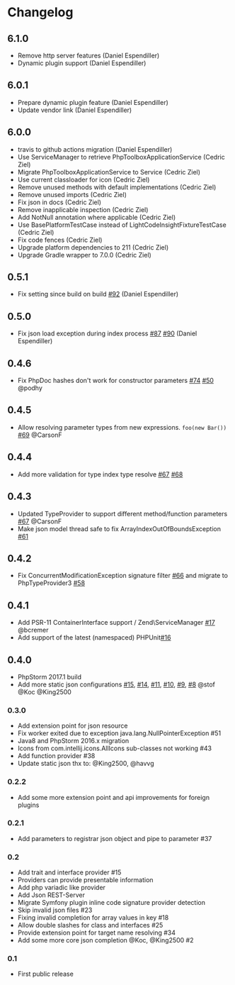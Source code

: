 Changelog
=========

## 6.1.0
* Remove http server features (Daniel Espendiller)
* Dynamic plugin support (Daniel Espendiller)

## 6.0.1
* Prepare dynamic plugin feature (Daniel Espendiller)
* Update vendor link (Daniel Espendiller)

## 6.0.0
* travis to github actions migration (Daniel Espendiller)
* Use ServiceManager to retrieve PhpToolboxApplicationService (Cedric Ziel)
* Migrate PhpToolboxApplicationService to Service (Cedric Ziel)
* Use current classloader for icon (Cedric Ziel)
* Remove unused methods with default implementations (Cedric Ziel)
* Remove unused imports (Cedric Ziel)
* Fix json in docs (Cedric Ziel)
* Remove inapplicable inspection (Cedric Ziel)
* Add NotNull annotation where applicable (Cedric Ziel)
* Use BasePlatformTestCase instead of LightCodeInsightFixtureTestCase (Cedric Ziel)
* Fix code fences (Cedric Ziel)
* Upgrade platform dependencies to 211 (Cedric Ziel)
* Upgrade Gradle wrapper to 7.0.0 (Cedric Ziel)

## 0.5.1
* Fix setting since build on build [#92](https://github.com/Haehnchen/idea-php-toolbox/issues/92) (Daniel Espendiller)

## 0.5.0
* Fix json load exception during index process [#87](https://github.com/Haehnchen/idea-php-toolbox/issues/87) [#90](https://github.com/Haehnchen/idea-php-toolbox/issues/90) (Daniel Espendiller)

## 0.4.6
* Fix PhpDoc hashes don't work for constructor parameters [#74](https://github.com/Haehnchen/idea-php-toolbox/issues/74) [#50](https://github.com/Haehnchen/idea-php-toolbox/issues/50) @podhy

## 0.4.5
* Allow resolving parameter types from new expressions. `foo(new Bar())` [#69](https://github.com/Haehnchen/idea-php-toolbox/issues/69) @CarsonF

## 0.4.4
* Add more validation for type index type resolve [#67](https://github.com/Haehnchen/idea-php-toolbox/issues/67) [#68](https://github.com/Haehnchen/idea-php-toolbox/issues/68)

## 0.4.3
* Updated TypeProvider to support different method/function parameters [#67](https://github.com/Haehnchen/idea-php-toolbox/issues/67) @CarsonF
* Make json model thread safe to fix ArrayIndexOutOfBoundsException [#61](https://github.com/Haehnchen/idea-php-toolbox/issues/61)

## 0.4.2
* Fix ConcurrentModificationException signature filter [#66](https://github.com/Haehnchen/idea-php-toolbox/issues/66) and migrate to PhpTypeProvider3 [#58](https://github.com/Haehnchen/idea-php-toolbox/issues/58)

## 0.4.1
* Add PSR-11 ContainerInterface support / Zend\ServiceManager [#17](https://github.com/Haehnchen/idea-php-toolbox-json-files/pull/17) @bcremer
* Add support of the latest (namespaced) PHPUnit[#16](https://github.com/Haehnchen/idea-php-toolbox-json-files/pull/16)

## 0.4.0
* PhpStorm 2017.1 build
* Add more static json configurations [#15](https://github.com/Haehnchen/idea-php-toolbox-json-files/issues/15), [#14](https://github.com/Haehnchen/idea-php-toolbox-json-files/issues/14), [#11](https://github.com/Haehnchen/idea-php-toolbox-json-files/issues/11), [#10](https://github.com/Haehnchen/idea-php-toolbox-json-files/issues/10), [#9](https://github.com/Haehnchen/idea-php-toolbox-json-files/issues/9), [#8](https://github.com/Haehnchen/idea-php-toolbox-json-files/issues/8) @stof @Koc @King2500

### 0.3.0
* Add extension point for json resource
* Fix worker exited due to exception java.lang.NullPointerException #51
* Java8 and PhpStorm 2016.x migration
* Icons from com.intellij.icons.AllIcons sub-classes not working #43
* Add function provider #38
* Update static json thx to: @King2500, @havvg

### 0.2.2
* Add some more extension point and api improvements for foreign plugins

### 0.2.1
* Add parameters to registrar json object and pipe to parameter #37
    
### 0.2
* Add trait and interface provider #15
* Providers can provide presentable information
* Add php variadic like provider
* Add Json REST-Server
* Migrate Symfony plugin inline code signature provider detection
* Skip invalid json files #23
* Fixing invalid completion for array values in key #18
* Allow double slashes for class and interfaces #25
* Provide extension point for target name resolving #34
* Add some more core json completion @Koc, @King2500 #2
      
### 0.1
* First public release